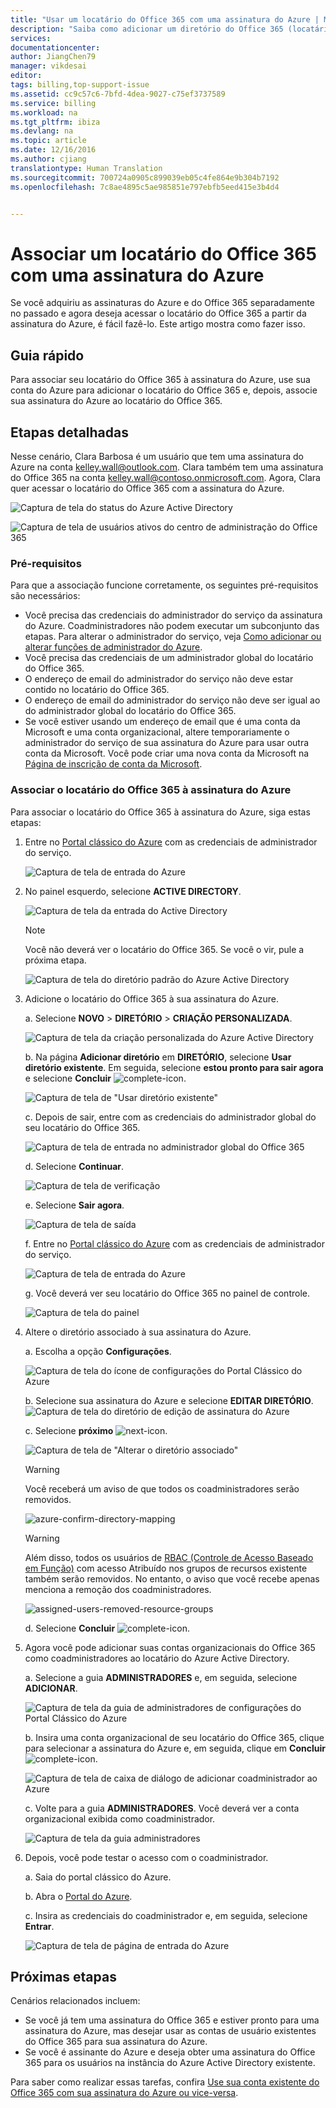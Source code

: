 ```yaml
---
title: "Usar um locatário do Office 365 com uma assinatura do Azure | Microsoft Docs"
description: "Saiba como adicionar um diretório do Office 365 (locatário) a uma assinatura do Azure para fazer a associação."
services: 
documentationcenter: 
author: JiangChen79
manager: vikdesai
editor: 
tags: billing,top-support-issue
ms.assetid: cc9c57c6-7bfd-4dea-9027-c75ef3737589
ms.service: billing
ms.workload: na
ms.tgt_pltfrm: ibiza
ms.devlang: na
ms.topic: article
ms.date: 12/16/2016
ms.author: cjiang
translationtype: Human Translation
ms.sourcegitcommit: 700724a0905c899039eb05c4fe864e9b304b7192
ms.openlocfilehash: 7c8ae4895c5ae985851e797ebfb5eed415e3b4d4


---
```

# <a name="associate-an-office-365-tenant-with-an-azure-subscription"></a>Associar um locatário do Office 365 com uma assinatura do Azure
Se você adquiriu as assinaturas do Azure e do Office 365 separadamente no passado e agora deseja acessar o locatário do Office 365 a partir da assinatura do Azure, é fácil fazê-lo. Este artigo mostra como fazer isso.

## <a name="quick-guidance"></a>Guia rápido
Para associar seu locatário do Office 365 à assinatura do Azure, use sua conta do Azure para adicionar o locatário do Office 365 e, depois, associe sua assinatura do Azure ao locatário do Office 365.

## <a name="detailed-steps"></a>Etapas detalhadas
Nesse cenário, Clara Barbosa é um usuário que tem uma assinatura do Azure na conta kelley.wall@outlook.com. Clara também tem uma assinatura do Office 365 na conta kelley.wall@contoso.onmicrosoft.com. Agora, Clara quer acessar o locatário do Office 365 com a assinatura do Azure.

![Captura de tela do status do Azure Active Directory](./media/billing-add-office-365-tenant-to-azure-subscription/s31_msa-aad-status.png)

![Captura de tela de usuários ativos do centro de administração do Office 365](./media/billing-add-office-365-tenant-to-azure-subscription/s32_office-365-user.png)

### <a name="prerequisites"></a>Pré-requisitos
Para que a associação funcione corretamente, os seguintes pré-requisitos são necessários:

* Você precisa das credenciais do administrador do serviço da assinatura do Azure. Coadministradores não podem executar um subconjunto das etapas. Para alterar o administrador do serviço, veja [Como adicionar ou alterar funções de administrador do Azure](./billing-add-change-azure-subscription-administrator.md#how-to-change-service-administrator-for-a-subscription).
* Você precisa das credenciais de um administrador global do locatário do Office 365.
* O endereço de email do administrador do serviço não deve estar contido no locatário do Office 365.
* O endereço de email do administrador do serviço não deve ser igual ao do administrador global do locatário do Office 365.
* Se você estiver usando um endereço de email que é uma conta da Microsoft e uma conta organizacional, altere temporariamente o administrador do serviço de sua assinatura do Azure para usar outra conta da Microsoft. Você pode criar uma nova conta da Microsoft na [Página de inscrição de conta da Microsoft](https://signup.live.com/).

### <a name="associate-the-office-365-tenant-with-the-azure-subscription"></a>Associar o locatário do Office 365 à assinatura do Azure
Para associar o locatário do Office 365 à assinatura do Azure, siga estas etapas:

1. Entre no [Portal clássico do Azure](https://manage.windowsazure.com/) com as credenciais de administrador do serviço.

    ![Captura de tela de entrada do Azure](./media/billing-add-office-365-tenant-to-azure-subscription/s313_azure-sign-in-service-admin.png)

2. No painel esquerdo, selecione **ACTIVE DIRECTORY**.
   
   ![Captura de tela da entrada do Active Directory](./media/billing-add-office-365-tenant-to-azure-subscription/s35-classic-portal-active-directory-entry.png)
   
   > [!NOTE]
   > Você não deverá ver o locatário do Office 365. Se você o vir, pule a próxima etapa.
   > 
   > 
   
   ![Captura de tela do diretório padrão do Azure Active Directory](./media/billing-add-office-365-tenant-to-azure-subscription/s36-aad-tenant-default.png)
3. Adicione o locatário do Office 365 à sua assinatura do Azure.
   
    a. Selecione **NOVO** > **DIRETÓRIO** > **CRIAÇÃO PERSONALIZADA**.
   
    ![Captura de tela da criação personalizada do Azure Active Directory](./media/billing-add-office-365-tenant-to-azure-subscription/s37-aad-custom-create.png)
   
    b. Na página **Adicionar diretório** em **DIRETÓRIO**, selecione **Usar diretório existente**. Em seguida, selecione **estou pronto para sair agora** e selecione **Concluir** ![complete-icon](./media/billing-add-office-365-tenant-to-azure-subscription/s38_complete-icon.png).
   
    ![Captura de tela de "Usar diretório existente"](./media/billing-add-office-365-tenant-to-azure-subscription/s39_add-directory-use-existing.png)
   
    c. Depois de sair, entre com as credenciais do administrador global do seu locatário do Office 365.
   
    ![Captura de tela de entrada no administrador global do Office 365](./media/billing-add-office-365-tenant-to-azure-subscription/s310_sign-in-global-admin-office-365.png)
   
    d. Selecione **Continuar**.
   
    ![Captura de tela de verificação](./media/billing-add-office-365-tenant-to-azure-subscription/s311_use-contoso-directory-azure-verify.png)
   
    e. Selecione **Sair agora**.
   
    ![Captura de tela de saída](./media/billing-add-office-365-tenant-to-azure-subscription/s312_use-contoso-directory-azure-confirm-and-sign-out.png)
   
    f. Entre no [Portal clássico do Azure](https://manage.windowsazure.com/) com as credenciais de administrador do serviço.
   
    ![Captura de tela de entrada do Azure](./media/billing-add-office-365-tenant-to-azure-subscription/s313_azure-sign-in-service-admin.png)
   
    g. Você deverá ver seu locatário do Office 365 no painel de controle.
   
    ![Captura de tela do painel](./media/billing-add-office-365-tenant-to-azure-subscription/s314_office-365-tenant-appear-in-azure.png)
4. Altere o diretório associado à sua assinatura do Azure.
   
    a. Escolha a opção **Configurações**.
   
    ![Captura de tela do ícone de configurações do Portal Clássico do Azure](./media/billing-add-office-365-tenant-to-azure-subscription/s315_azure-classic-portal-settings-icon.png)
   
    b. Selecione sua assinatura do Azure e selecione **EDITAR DIRETÓRIO**.
    ![Captura de tela do diretório de edição de assinatura do Azure](./media/billing-add-office-365-tenant-to-azure-subscription/s316_azure-subscription-edit-directory.png)
   
    c. Selecione **próximo** ![next-icon](./media/billing-add-office-365-tenant-to-azure-subscription/s317_next-icon.png).
   
    ![Captura de tela de "Alterar o diretório associado"](./media/billing-add-office-365-tenant-to-azure-subscription/s318_azure-change-associated-directory.png)
   
   > [!WARNING]
   > Você receberá um aviso de que todos os coadministradores serão removidos.
   > 
   > 
   
    ![azure-confirm-directory-mapping](./media/billing-add-office-365-tenant-to-azure-subscription/s322_azure-confirm-directory-mapping.png)
   
   > [!WARNING]
   > Além disso, todos os usuários de [RBAC (Controle de Acesso Baseado em Função)](active-directory/role-based-access-control-configure.md) com acesso Atribuído nos grupos de recursos existente também serão removidos. No entanto, o aviso que você recebe apenas menciona a remoção dos coadministradores.
   > 
   > 
   
    ![assigned-users-removed-resource-groups](./media/billing-add-office-365-tenant-to-azure-subscription/s325_assigned-users-removed-resource-groups.png)
   
    d. Selecione **Concluir** ![complete-icon](./media/billing-add-office-365-tenant-to-azure-subscription/s38_complete-icon.png).
5. Agora você pode adicionar suas contas organizacionais do Office 365 como coadministradores ao locatário do Azure Active Directory.
   
    a. Selecione a guia **ADMINISTRADORES** e, em seguida, selecione **ADICIONAR**.
   
    ![Captura de tela da guia de administradores de configurações do Portal Clássico do Azure](./media/billing-add-office-365-tenant-to-azure-subscription/s319_azure-classic-portal-settings-administrators.png)
   
    b. Insira uma conta organizacional de seu locatário do Office 365, clique para selecionar a assinatura do Azure e, em seguida, clique em **Concluir** ![complete-icon](./media/billing-add-office-365-tenant-to-azure-subscription/s38_complete-icon.png).
   
    ![Captura de tela de caixa de diálogo de adicionar coadministrador ao Azure](./media/billing-add-office-365-tenant-to-azure-subscription/s320_azure-add-co-administrator.png)
   
    c. Volte para a guia **ADMINISTRADORES**. Você deverá ver a conta organizacional exibida como coadministrador.
   
    ![Captura de tela da guia administradores](./media/billing-add-office-365-tenant-to-azure-subscription/s321_azure-co-administrator-added.png)
6. Depois, você pode testar o acesso com o coadministrador.
   
    a. Saia do portal clássico do Azure.
   
    b. Abra o [Portal do Azure](https://portal.azure.com/).
   
    c. Insira as credenciais do coadministrador e, em seguida, selecione **Entrar**.
   
    ![Captura de tela de página de entrada do Azure](./media/billing-add-office-365-tenant-to-azure-subscription/s324_azure-sign-in-with-co-admin.png)

## <a name="next-steps"></a>Próximas etapas
Cenários relacionados incluem:

* Se você já tem uma assinatura do Office 365 e estiver pronto para uma assinatura do Azure, mas desejar usar as contas de usuário existentes do Office 365 para sua assinatura do Azure.
* Se você é assinante do Azure e deseja obter uma assinatura do Office 365 para os usuários na instância do Azure Active Directory existente.

Para saber como realizar essas tarefas, confira [Use sua conta existente do Office 365 com sua assinatura do Azure ou vice-versa](billing-use-existing-office-365-account-azure-subscription.md).




<!--HONumber=Jan17_HO3-->


